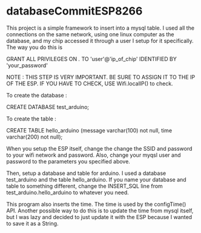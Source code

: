 # databaseCommitESP8266


This project is a simple framework to insert into a mysql table. I used all the connections on the same network, using one linux
computer as the database, and my chip accessed it through a user I setup for it specifically. The way you do this is 

GRANT ALL PRIVILEGES ON *.* TO 'user'@'ip_of_chip' IDENTIFIED BY 'your_password'

NOTE : THIS STEP IS VERY IMPORTANT. BE SURE TO ASSIGN IT TO THE IP OF THE ESP. IF YOU HAVE TO CHECK, USE Wifi.localIP() to check.

To create the database : 

CREATE DATABASE test_arduino;

To create the table : 

CREATE TABLE hello_arduino (message varchar(100) not null, time varchar(200) not null);

When you setup the ESP itself, change the change the SSID and password to your wifi network and password. Also, change your
myqsl user and password to the parameters you specified above.

Then, setup a database and table for arduino. I used a database test_arduino and the table hello_arduino. If you name your 
database and table to something different, change the INSERT_SQL line from test_arduino.hello_arduino to whatever you need. 

This program also inserts the time. The time is used by the configTime() API. Another possible way to do this is to update the 
time from mysql itself, but I was lazy and decided to just update it with the ESP because I wanted to save it as a String.

